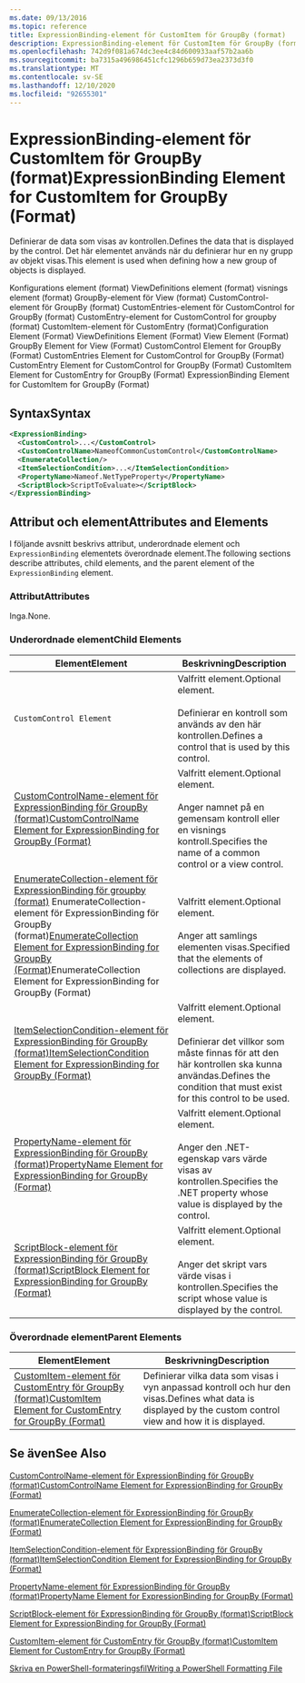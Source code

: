 ```yaml
---
ms.date: 09/13/2016
ms.topic: reference
title: ExpressionBinding-element för CustomItem för GroupBy (format)
description: ExpressionBinding-element för CustomItem för GroupBy (format)
ms.openlocfilehash: 742d9f081a674dc3ee4c84d600933aaf57b2aa6b
ms.sourcegitcommit: ba7315a496986451cfc1296b659d73ea2373d3f0
ms.translationtype: MT
ms.contentlocale: sv-SE
ms.lasthandoff: 12/10/2020
ms.locfileid: "92655301"
---
```

# <a name="expressionbinding-element-for-customitem-for-groupby-format"></a><span data-ttu-id="f0756-103">ExpressionBinding-element för CustomItem för GroupBy (format)</span><span class="sxs-lookup"><span data-stu-id="f0756-103">ExpressionBinding Element for CustomItem for GroupBy (Format)</span></span>

<span data-ttu-id="f0756-104">Definierar de data som visas av kontrollen.</span><span class="sxs-lookup"><span data-stu-id="f0756-104">Defines the data that is displayed by the control.</span></span> <span data-ttu-id="f0756-105">Det här elementet används när du definierar hur en ny grupp av objekt visas.</span><span class="sxs-lookup"><span data-stu-id="f0756-105">This element is used when defining how a new group of objects is displayed.</span></span>

<span data-ttu-id="f0756-106">Konfigurations element (format) ViewDefinitions element (format) visnings element (format) GroupBy-element för View (format) CustomControl-element för GroupBy (format) CustomEntries-element för CustomControl for GroupBy (format) CustomEntry-element for CustomControl for groupby (format) CustomItem-element för CustomEntry (format)</span><span class="sxs-lookup"><span data-stu-id="f0756-106">Configuration Element (Format) ViewDefinitions Element (Format) View Element (Format) GroupBy Element for View (Format) CustomControl Element for GroupBy (Format) CustomEntries Element for CustomControl for GroupBy (Format) CustomEntry Element for CustomControl for GroupBy (Format) CustomItem Element for CustomEntry for GroupBy (Format) ExpressionBinding Element for CustomItem for GroupBy (Format)</span></span>

## <a name="syntax"></a><span data-ttu-id="f0756-107">Syntax</span><span class="sxs-lookup"><span data-stu-id="f0756-107">Syntax</span></span>

```xml
<ExpressionBinding>
  <CustomControl>...</CustomControl>
  <CustomControlName>NameofCommonCustomControl</CustomControlName>
  <EnumerateCollection/>
  <ItemSelectionCondition>...</ItemSelectionCondition>
  <PropertyName>Nameof.NetTypeProperty</PropertyName>
  <ScriptBlock>ScriptToEvaluate></ScriptBlock>
</ExpressionBinding>
```

## <a name="attributes-and-elements"></a><span data-ttu-id="f0756-108">Attribut och element</span><span class="sxs-lookup"><span data-stu-id="f0756-108">Attributes and Elements</span></span>

<span data-ttu-id="f0756-109">I följande avsnitt beskrivs attribut, underordnade element och `ExpressionBinding` elementets överordnade element.</span><span class="sxs-lookup"><span data-stu-id="f0756-109">The following sections describe attributes, child elements, and the parent element of the `ExpressionBinding` element.</span></span>

### <a name="attributes"></a><span data-ttu-id="f0756-110">Attribut</span><span class="sxs-lookup"><span data-stu-id="f0756-110">Attributes</span></span>

<span data-ttu-id="f0756-111">Inga.</span><span class="sxs-lookup"><span data-stu-id="f0756-111">None.</span></span>

### <a name="child-elements"></a><span data-ttu-id="f0756-112">Underordnade element</span><span class="sxs-lookup"><span data-stu-id="f0756-112">Child Elements</span></span>

|<span data-ttu-id="f0756-113">Element</span><span class="sxs-lookup"><span data-stu-id="f0756-113">Element</span></span>|<span data-ttu-id="f0756-114">Beskrivning</span><span class="sxs-lookup"><span data-stu-id="f0756-114">Description</span></span>|
|-------------|-----------------|
|`CustomControl Element`|<span data-ttu-id="f0756-115">Valfritt element.</span><span class="sxs-lookup"><span data-stu-id="f0756-115">Optional element.</span></span><br /><br /> <span data-ttu-id="f0756-116">Definierar en kontroll som används av den här kontrollen.</span><span class="sxs-lookup"><span data-stu-id="f0756-116">Defines a control that is used by this control.</span></span>|
|[<span data-ttu-id="f0756-117">CustomControlName-element för ExpressionBinding för GroupBy (format)</span><span class="sxs-lookup"><span data-stu-id="f0756-117">CustomControlName Element for ExpressionBinding for GroupBy (Format)</span></span>](./customcontrolname-element-for-expressionbinding-for-groupby-format.md)|<span data-ttu-id="f0756-118">Valfritt element.</span><span class="sxs-lookup"><span data-stu-id="f0756-118">Optional element.</span></span><br /><br /> <span data-ttu-id="f0756-119">Anger namnet på en gemensam kontroll eller en visnings kontroll.</span><span class="sxs-lookup"><span data-stu-id="f0756-119">Specifies the name of a common control or a view control.</span></span>|
|<span data-ttu-id="f0756-120">[EnumerateCollection-element för ExpressionBinding för groupby (format)](./enumeratecollection-element-for-expressionbinding-for-groupby-format.md) EnumerateCollection-element för ExpressionBinding för GroupBy (format)</span><span class="sxs-lookup"><span data-stu-id="f0756-120">[EnumerateCollection Element for ExpressionBinding for GroupBy (Format)](./enumeratecollection-element-for-expressionbinding-for-groupby-format.md)EnumerateCollection Element for ExpressionBinding for GroupBy (Format)</span></span>|<span data-ttu-id="f0756-121">Valfritt element.</span><span class="sxs-lookup"><span data-stu-id="f0756-121">Optional element.</span></span><br /><br /> <span data-ttu-id="f0756-122">Anger att samlings elementen visas.</span><span class="sxs-lookup"><span data-stu-id="f0756-122">Specified that the elements of collections are displayed.</span></span>|
|[<span data-ttu-id="f0756-123">ItemSelectionCondition-element för ExpressionBinding för GroupBy (format)</span><span class="sxs-lookup"><span data-stu-id="f0756-123">ItemSelectionCondition Element for ExpressionBinding for GroupBy (Format)</span></span>](./itemselectioncondition-element-for-expressionbinding-for-groupby-format.md)|<span data-ttu-id="f0756-124">Valfritt element.</span><span class="sxs-lookup"><span data-stu-id="f0756-124">Optional element.</span></span><br /><br /> <span data-ttu-id="f0756-125">Definierar det villkor som måste finnas för att den här kontrollen ska kunna användas.</span><span class="sxs-lookup"><span data-stu-id="f0756-125">Defines the condition that must exist for this control to be used.</span></span>|
|[<span data-ttu-id="f0756-126">PropertyName-element för ExpressionBinding för GroupBy (format)</span><span class="sxs-lookup"><span data-stu-id="f0756-126">PropertyName Element for ExpressionBinding for GroupBy (Format)</span></span>](./propertyname-element-for-expressionbinding-for-groupby-format.md)|<span data-ttu-id="f0756-127">Valfritt element.</span><span class="sxs-lookup"><span data-stu-id="f0756-127">Optional element.</span></span><br /><br /> <span data-ttu-id="f0756-128">Anger den .NET-egenskap vars värde visas av kontrollen.</span><span class="sxs-lookup"><span data-stu-id="f0756-128">Specifies the .NET property whose value is displayed by the control.</span></span>|
|[<span data-ttu-id="f0756-129">ScriptBlock-element för ExpressionBinding för GroupBy (format)</span><span class="sxs-lookup"><span data-stu-id="f0756-129">ScriptBlock Element for ExpressionBinding for GroupBy (Format)</span></span>](./scriptblock-element-for-expressionbinding-for-groupby-format.md)|<span data-ttu-id="f0756-130">Valfritt element.</span><span class="sxs-lookup"><span data-stu-id="f0756-130">Optional element.</span></span><br /><br /> <span data-ttu-id="f0756-131">Anger det skript vars värde visas i kontrollen.</span><span class="sxs-lookup"><span data-stu-id="f0756-131">Specifies the script whose value is displayed by the control.</span></span>|

### <a name="parent-elements"></a><span data-ttu-id="f0756-132">Överordnade element</span><span class="sxs-lookup"><span data-stu-id="f0756-132">Parent Elements</span></span>

|<span data-ttu-id="f0756-133">Element</span><span class="sxs-lookup"><span data-stu-id="f0756-133">Element</span></span>|<span data-ttu-id="f0756-134">Beskrivning</span><span class="sxs-lookup"><span data-stu-id="f0756-134">Description</span></span>|
|-------------|-----------------|
|[<span data-ttu-id="f0756-135">CustomItem-element för CustomEntry för GroupBy (format)</span><span class="sxs-lookup"><span data-stu-id="f0756-135">CustomItem Element for CustomEntry for GroupBy (Format)</span></span>](./customitem-element-for-customentry-for-groupby-format.md)|<span data-ttu-id="f0756-136">Definierar vilka data som visas i vyn anpassad kontroll och hur den visas.</span><span class="sxs-lookup"><span data-stu-id="f0756-136">Defines what data is displayed by the custom control view and how it is displayed.</span></span>|

## <a name="see-also"></a><span data-ttu-id="f0756-137">Se även</span><span class="sxs-lookup"><span data-stu-id="f0756-137">See Also</span></span>

[<span data-ttu-id="f0756-138">CustomControlName-element för ExpressionBinding för GroupBy (format)</span><span class="sxs-lookup"><span data-stu-id="f0756-138">CustomControlName Element for ExpressionBinding for GroupBy (Format)</span></span>](./customcontrolname-element-for-expressionbinding-for-groupby-format.md)

[<span data-ttu-id="f0756-139">EnumerateCollection-element för ExpressionBinding för GroupBy (format)</span><span class="sxs-lookup"><span data-stu-id="f0756-139">EnumerateCollection Element for ExpressionBinding for GroupBy (Format)</span></span>](./enumeratecollection-element-for-expressionbinding-for-groupby-format.md)

[<span data-ttu-id="f0756-140">ItemSelectionCondition-element för ExpressionBinding för GroupBy (format)</span><span class="sxs-lookup"><span data-stu-id="f0756-140">ItemSelectionCondition Element for ExpressionBinding for GroupBy (Format)</span></span>](./itemselectioncondition-element-for-expressionbinding-for-groupby-format.md)

[<span data-ttu-id="f0756-141">PropertyName-element för ExpressionBinding för GroupBy (format)</span><span class="sxs-lookup"><span data-stu-id="f0756-141">PropertyName Element for ExpressionBinding for GroupBy (Format)</span></span>](./propertyname-element-for-expressionbinding-for-groupby-format.md)

[<span data-ttu-id="f0756-142">ScriptBlock-element för ExpressionBinding för GroupBy (format)</span><span class="sxs-lookup"><span data-stu-id="f0756-142">ScriptBlock Element for ExpressionBinding for GroupBy (Format)</span></span>](./scriptblock-element-for-expressionbinding-for-groupby-format.md)

[<span data-ttu-id="f0756-143">CustomItem-element för CustomEntry för GroupBy (format)</span><span class="sxs-lookup"><span data-stu-id="f0756-143">CustomItem Element for CustomEntry for GroupBy (Format)</span></span>](./customitem-element-for-customentry-for-groupby-format.md)

[<span data-ttu-id="f0756-144">Skriva en PowerShell-formateringsfil</span><span class="sxs-lookup"><span data-stu-id="f0756-144">Writing a PowerShell Formatting File</span></span>](./writing-a-powershell-formatting-file.md)
